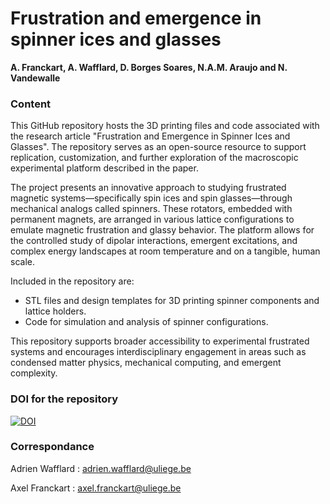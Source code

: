 
# Frustration and emergence in spinner ices and glasses
**A. Franckart, A. Wafflard, D. Borges Soares, N.A.M. Araujo and N. Vandewalle**

### Content
This GitHub repository hosts the 3D printing files and code associated with the research article "Frustration and Emergence in Spinner Ices and Glasses". The repository serves as an open-source resource to support replication, customization, and further exploration of the macroscopic experimental platform described in the paper.

The project presents an innovative approach to studying frustrated magnetic systems—specifically spin ices and spin glasses—through mechanical analogs called spinners. These rotators, embedded with permanent magnets, are arranged in various lattice configurations to emulate magnetic frustration and glassy behavior. The platform allows for the controlled study of dipolar interactions, emergent excitations, and complex energy landscapes at room temperature and on a tangible, human scale.

Included in the repository are:

- STL files and design templates for 3D printing spinner components and lattice holders.
- Code for simulation and analysis of spinner configurations.

This repository supports broader accessibility to experimental frustrated systems and encourages interdisciplinary engagement in areas such as condensed matter physics, mechanical computing, and emergent complexity.


### DOI for the repository
<a href="https://doi.org/10.5281/zenodo.15470824"><img src="https://zenodo.org/badge/978573378.svg" alt="DOI"></a>


### Correspondance 
Adrien Wafflard : adrien.wafflard@uliege.be 

Axel Franckart : axel.franckart@uliege.be

